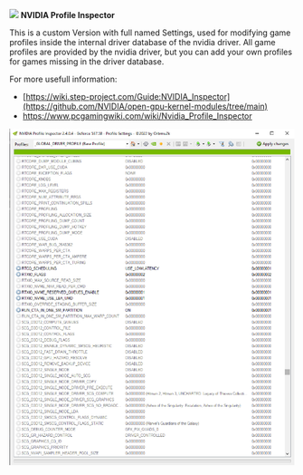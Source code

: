 ![](/nspector/Images/n1-016.png) **NVIDIA Profile Inspector**

This is a custom Version with full named Settings, used for modifying game profiles inside the internal driver database of the nvidia driver.
All game profiles are provided by the nvidia driver, but you can add your own profiles for games missing in the driver database.

For more usefull information:
* [https://wiki.step-project.com/Guide:NVIDIA_Inspector](https://github.com/NVIDIA/open-gpu-kernel-modules/tree/main)
* https://www.pcgamingwiki.com/wiki/Nvidia_Profile_Inspector

![](n_screen_default.png)
